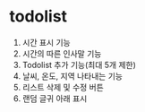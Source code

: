 # todolist
1. 시간 표시 기능
2. 시간의 따른 인사말 기능
3. Todolist 추가 기능(최대 5개 제한)
4. 날씨, 온도, 지역 나타내는 기능
5. 리스트 삭제 및 수정 버튼 
6. 랜덤 글귀 아래 표시 
